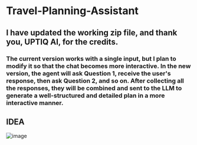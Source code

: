 # Travel-Planning-Assistant

## I have updated the working zip file, and thank you, UPTIQ AI, for the credits. 

### The current version works with a single input, but I plan to modify it so that the chat becomes more interactive. In the new version, the agent will ask Question 1, receive the user's response, then ask Question 2, and so on. After collecting all the responses, they will be combined and sent to the LLM to generate a well-structured and detailed plan in a more interactive manner.


## IDEA 
![image](https://github.com/user-attachments/assets/44decfdb-64a1-472d-8558-47ce2155bd28)
